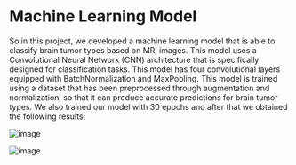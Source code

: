 # Machine Learning Model

So in this project, we developed a machine learning model that is able to classify brain tumor types based on MRI images. This model uses a Convolutional Neural Network (CNN) architecture that is specifically designed for classification tasks. This model has four convolutional layers equipped with BatchNormalization and MaxPooling. This model is trained using a dataset that has been preprocessed through augmentation and normalization, so that it can produce accurate predictions for brain tumor types. We also trained our model with 30 epochs and after that we obtained the following results:

![image](https://github.com/user-attachments/assets/a46e1c70-a4d7-4a32-9572-afab8a6df58e)


![image](https://github.com/user-attachments/assets/776a2f63-f790-4298-b149-779cbd0a2354)
